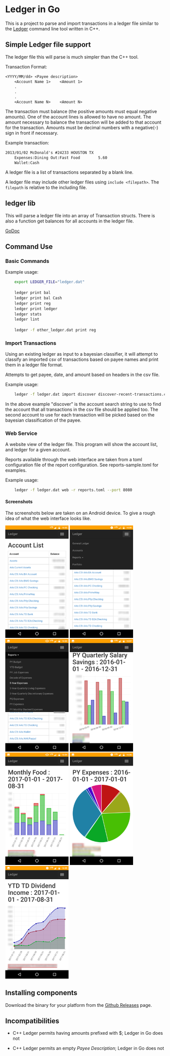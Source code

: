 # Ledger in Go

This is a project to parse and import transactions in a ledger file similar
to the [Ledger](http://ledger-cli.org) command line tool written in C++.

## Simple Ledger file support

The ledger file this will parse is much simpler than the C++ tool.

Transaction Format:

    <YYYY/MM/dd> <Payee description>
        <Account Name 1>    <Amount 1>
        .
        .
        .
        <Account Name N>    <Amount N>
 
The transaction must balance (the positive amounts must equal negative amounts).
One of the account lines is allowed to have no amount. The amount necessary
to balance the transaction will be added to that account for the transaction.
Amounts must be decimal numbers with a negative(-) sign in front if necessary.

Example transaction:

    2013/01/02 McDonald's #24233 HOUSTON TX
        Expenses:Dining Out:Fast Food        5.60
        Wallet:Cash

A ledger file is a list of transactions separated by a blank line.

A ledger file may include other ledger files using `include <filepath>`. The
`filepath` is relative to the including file.


## ledger lib

This will parse a ledger file into an array of Transaction structs.
There is also a function get balances for all accounts in the ledger file.

[GoDoc](https://pkg.go.dev/github.com/howeyc/ledger/)

## Command Use

### Basic Commands

Example usage:
```sh
	export LEDGER_FILE="ledger.dat"

	ledger print bal
	ledger print bal Cash
	ledger print reg
	ledger print ledger
	ledger stats
	ledger lint

	ledger -f other_ledger.dat print reg
```

### Import Transactions

Using an existing ledger as input to a bayesian classifier, it will attempt to
classify an imported csv of transactions based on payee names and print them in
a ledger file format. 

Attempts to get payee, date, and amount based on headers in the csv file.

Example usage:
```sh
	ledger -f ledger.dat import discover discover-recent-transactions.csv
```

In the above example "discover" is the account search string to use to find
the account that all transactions in the csv file should be applied too. The
second account to use for each transaction will be picked based on the
bayesian classification of the payee.

### Web Service

A website view of the ledger file. This program will show the account list,
and ledger for a given account.

Reports available through the web interface are taken from a toml configuration
file of the report configuration. See reports-sample.toml for examples.

Example usage:
```sh
	ledger -f ledger.dat web -r reports.toml --port 8080
```

#### Screenshots

The screenshots below are taken on an Android device. To give a rough idea of what the web interface looks like.

<img width=200 src="ledger/cmd/web_screenshots/index.png"> <img width=200 src="ledger/cmd/web_screenshots/nav.png"> <img width=200 src="ledger/cmd/web_screenshots/navreports.png">
<img width=200 src="ledger/cmd/web_screenshots/bar.png"> <img width=200 src="ledger/cmd/web_screenshots/stackedbar.png"> <img width=200 src="ledger/cmd/web_screenshots/pie.png"> <img width=200 src="ledger/cmd/web_screenshots/line.png">

## Installing components

Download the binary for your platform from the [Github Releases](https://github.com/howeyc/ledger/releases) page.

## Incompatibilities

- C++ Ledger permits having amounts prefixed with $; Ledger in Go does not

- C++ Ledger permits an empty *Payee Description*; Ledger in Go does not
